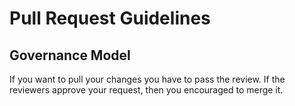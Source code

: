 # Pull Request Guidelines
## Governance Model
If you want to pull your changes you have to pass the review. If the reviewers approve your request, then you encouraged to merge it.

